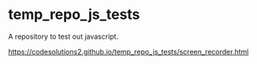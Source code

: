 # temp_repo_js_tests

A repository to test out javascript.

https://codesolutions2.github.io/temp_repo_js_tests/screen_recorder.html
